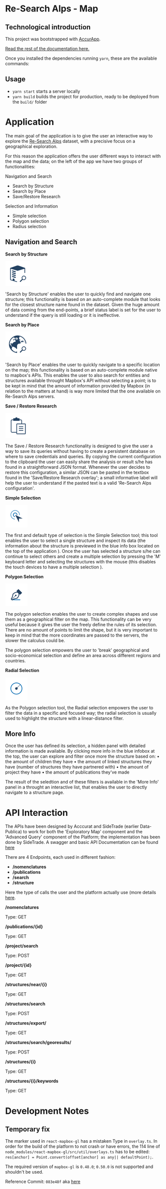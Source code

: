 # Re-Search Alps - Map 


## Technological introduction
This project was bootstrapped with [AccurApp](https://github.com/accurat/accurapp).

[Read the rest of the documentation here.](https://github.com/accurat/accurapp)

Once you installed the dependencies running `yarn`, these are the available commands:

## Usage

- `yarn start` starts a server locally
- `yarn build` builds the project for production, ready to be deployed from the `build/` folder



# Application

The main goal of the application is to give the user an interactive way to explore the [Re-Search Alps](http://researchalps.eu/) dataset, with a precisive focus on a geographical exploration.

For this reason the application offers the user different ways to interact with the map and the data; on the left of the app we have two groups of functionalities:

Navigation and Search
- Search by Structure
- Search by Place
- Save/Restore Research

Selection and Information
- Simple selection
- Polygon selection
- Radius selection

## Navigation and Search

**Search by Structure**

![searchByStructure](/public/searchStructure.png "Search by Structure")

'Search by Structure' enables the user to quickly find and navigate one structure; this functionality is based on an auto-complete module that looks for the closest structure name found in the dataset.
Given the huge amount of data coming from the end-points, a brief status label is set for the user to understand if the query is still loading or it is ineffective.

**Search by Place**

![searchByPlace](/public/searchLocation.png "Search by Place")

'Search by Place' enables the user to quickly navigate to a specific location on the map; this functionality is based on an auto-complete module native to mapbox's APIs.
This enables the user to also search for entities and structures available throught Mapbox's API without selecting a point; is to be kept in mind that the amount of information provided by Mapbox (in relation to the matters at hand) is way more limited that the one available on Re-Search Alps servers.

**Save / Restore Research**

![saveRestoreResearch](/public/saveRestoreConfiguration.png "Save/Restore research")

The Save / Restore Research functionality is designed to give the user a way to save its queries without having to create a persistent database on where to save credentials and queries.
By copying the current configuration to the clipboard the user can easily share the analysis or result s/he has found in a straightforward JSON format.
Whenever the user decides to restore this configuration, a similar JSON can be pasted in the textbox found in the 'Save/Restore Research overlay'; a small informative label will help the user to understand if the pasted text is a valid 'Re-Search Alps configuration'.

**Simple Selection**

![simpleSelection](/public/selectSimple.png "Simple Selection")

The first and default type of selection is the Simple Selection tool; this tool enables the user to select a single structure and inspect its data (the information about the structure is previewed in the blue info box located on the top of the application ).
Once the user has selected a structure s/he can continue to select others and create a multiple selection by pressing the 'M' keyboard letter and selecting the structures with the mouse (this disables the touch devices to have a multiple selection ).


**Polygon Selection**

![polygonSelection](/public/selectPolygon.png "Polygon Selection")

The polygon selection enables the user to create complex shapes and use them as a geographical filter on the map. This functionality can be very useful because it gives the user the freely define the rules of its selection.
There are no amount of points to limit the shape, but it is very important to keep in mind that the more coordinates are passed to the servers, the slower the calculus could be.

The polygon selection empowers the user to 'break' geographical and socio-economical selection and define an area across different regions and countries.

**Radial Selection**

![radiusSelection](/public/selectRadius.png "Radius Selection")

As the Polygon selection tool, the Radial selection empowers the user to filter the data in a specific and focused way; the radial selection is usually used to highlight the structure with a linear-distance filter.


## More Info

Once the user has defined its selection, a hidden panel with detailed information is made available.
By clicking more info in the blue infobox at the top, the user can explore and filter once more the structure based on:
• the amount of children they have
• the amount of linked structures they have (number of structures they have partnered with)
• the amount of project they have
• the amount of publications they've made

The result of the seledtion and of these filters is available in the 'More Info' panel in a throught an interactive list, that enables the user to directly navigate to a structure page.

# API Interaction

The APIs have been designed by Acccurat and SideTrade (earlier Data-Publica) to work for both the 'Exploratory Map' component and the 'Advanced Query' component of the Platform; the implementation has been done by SideTrade.
A swagger and basic API Documentation can be found [here](http://researchalps.data-publica.com/api/swagger-ui.html#/)

There are 4 Endpoints, each used in different fashion:
- **/nomenclatures**
- **/publications**
- **/search**
- **/structure**

Here the type of calls the user and the platform actually use (more details [here](http://researchalps.data-publica.com/api/swagger-ui.html#/).

**/nomenclatures**

Type: GET

**/publications/{id}**

Type: GET

**/project/search**

Type: POST

**/project/{id}**

Type: GET

**/structures/near/{i}**

Type: GET

**/structures/search**

Type: POST

**/structures/export/**

Type: GET

**/structures/search/georesults/**

Type: POST

**/structures/{i}**

Type: GET

**/structures/{i}/keywords**

Type: GET

# Development Notes

## Temporary fix

The marker used in `react-mapbox-gl` has a mistaken Type in `overlay.ts`. In order for the build of the platform to not crash or have errors, the 114 line of `node_modules/react-mapbox-gl/src/util/overlays.ts` has to be edited: `res[anchor] = Point.convert(offset[anchor] as any|| defaultPoint);`.

The required version of `mapbox-gl` is `0.48.0`; `0.50.0` is not supported and shouldn't be used.

Reference Commit: `083e48f` aka [here](https://bitbucket.org/accurat/research-alps/commits/083e48f99ee2)